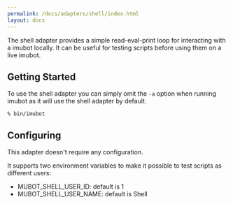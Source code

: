 ```yaml
---
permalink: /docs/adapters/shell/index.html
layout: docs
---
```


The shell adapter provides a simple read-eval-print loop for interacting with a imubot locally.
It can be useful for testing scripts before using them on a live imubot.

## Getting Started

To use the shell adapter you can simply omit the `-a` option when running
imubot as it will use the shell adapter by default.

    % bin/imubot

## Configuring

This adapter doesn't require any configuration.

It supports two environment variables to make it possible to test scripts as different users:

* MUBOT_SHELL_USER_ID: default is 1
* MUBOT_SHELL_USER_NAME: default is Shell
